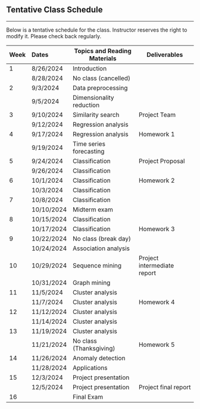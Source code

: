 ## Tentative Class Schedule
---
 Below is a tentative schedule for the class. Instructor reserves the right to modify it. Please check back regularly. 


| Week |    Dates   |    Topics and Reading Materials                |  Deliverables     |
|------|:-----------|------------------------------------------------|----------------------|
| 1  | 8/26/2024    | Introduction  |                    |
|    | 8/28/2024    | No class (cancelled)                         |                    | 
| 2  | 9/3/2024     | Data preprocessing   |       |
|    | 9/5/2024     | Dimensionality reduction   |       |
| 3  | 9/10/2024    | Similarity search   |   Project Team    | 
|    | 9/12/2024    | Regression analysis   |       |
| 4  | 9/17/2024    | Regression analysis   |  Homework 1     | 
|    | 9/19/2024    | Time series forecasting   |       |
| 5  | 9/24/2024    | Classification   | Project Proposal  |
|    | 9/26/2024    | Classification   |            |
| 6  | 10/1/2024    | Classification   | Homework 2      |
|    | 10/3/2024    | Classification   |       |
| 7  | 10/8/2024   | Classification   |       |
|    | 10/10/2024   | Midterm exam     |       |
| 8  | 10/15/2024   | Classification   |       |
|    | 10/17/2024   | Classification   | Homework 3      |
| 9  | 10/22/2024   | No class (break day) |  |
|    | 10/24/2024   | Association analysis  |   |
| 10 | 10/29/2024   | Sequence mining  |  Project intermediate report  |
|    | 10/31/2024    | Graph mining    |   |
| 11 | 11/5/2024    | Cluster analysis  |  |
|    | 11/7/2024    | Cluster analysis   | Homework 4   |
| 12 | 11/12/2024   | Cluster analysis  |  |
|    | 11/14/2024   | Cluster analysis  |  |
| 13 | 11/19/2024   | Cluster analysis  |  |
|    | 11/21/2024   | No class (Thanksgiving)  | Homework 5   |
| 14 | 11/26/2024   | Anomaly detection  |  |
|    | 11/28/2024   | Applications  |   | 
| 15 | 12/3/2024    | Project presentation   |  |
|    | 12/5/2024    | Project presentation   |  Project final report |
| 16 |              | Final Exam |   |

